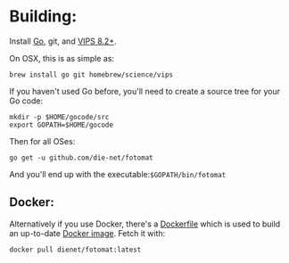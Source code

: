 Building:
========

Install [Go](http://golang.org/doc/install), git, and
[VIPS 8.2+](http://www.vips.ecs.soton.ac.uk/index.php?title=Stable).

On OSX, this is as simple as:

    brew install go git homebrew/science/vips

If you haven't used Go before, you'll need to create a source tree for your Go code:

    mkdir -p $HOME/gocode/src
    export GOPATH=$HOME/gocode

Then for all OSes:

    go get -u github.com/die-net/fotomat
    
And you'll end up with the executable:```$GOPATH/bin/fotomat```

Docker:
------

Alternatively if you use Docker, there's a
[Dockerfile](https://github.com/die-net/fotomat/blob/master/Dockerfile)
which is used to build an up-to-date
[Docker image](https://hub.docker.com/r/dienet/fotomat/). Fetch it with:

    docker pull dienet/fotomat:latest
